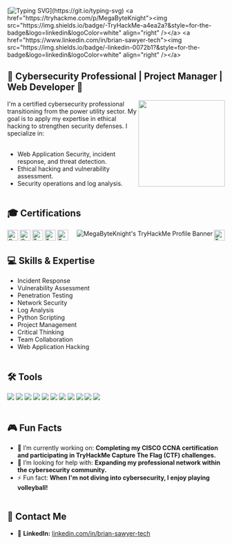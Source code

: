 [![Typing SVG](https://readme-typing-svg.demolab.com?font=Fira+Code&weight=300&duration=1000&pause=300&color=29F749&multiline=true&width=300&height=105&lines=%3E+User%3A+MegaByteKnight;%3E+Initializing+profile...;%3E+Executing+pentest...;%3E+System+breached!!!)](https://git.io/typing-svg)
<a href="https://tryhackme.com/p/MegaByteKnight"><img src="https://img.shields.io/badge/-TryHackMe-a4ea2a?&style=for-the-badge&logo=linkedin&logoColor=white" align="right" /></a>
<a href="https://www.linkedin.com/in/brian-sawyer-tech"><img src="https://img.shields.io/badge/-linkedin-0072b1?&style=for-the-badge&logo=linkedin&logoColor=white" align="right" /></a>

## 🎯 Cybersecurity Professional | Project Manager | Web Developer 🎯
<img src="https://media.giphy.com/media/o0vwzuFwCGAFO/giphy.gif" height=200px align="right"/>
I'm a certified cybersecurity professional transitioning from the power utility sector. My goal is to apply my expertise in ethical hacking to strengthen security defenses. I specialize in: <br><br>

- Web Application Security, incident response, and threat detection.
- Ethical hacking and vulnerability assessment.
- Security operations and log analysis.<br><br>

## 🎓 Certifications

<img src="https://img.shields.io/badge/CompTIA-A%2B-EB1F29" alt="CompTIA A+" height="25px"  >
<img src="https://img.shields.io/badge/CompTIA-Security%2B-EB1F29" alt="CompTIA Security+" height="25px" ><img src="https://img.shields.io/badge/TryHackMe-Top_1%25-a4ea2a" alt="TryHackMe Top 1%" height="25px" align="right">
<img src="https://img.shields.io/badge/TryHackMe-Pentest+-a4ea2a" alt="TryhackMe Pentest+" height="25px" ><img src="https://tryhackme-badges.s3.amazonaws.com/MegaByteKnight.png?v=2" alt="MegaByteKnight's TryHackMe Profile Banner" align="right" >
<img src="https://img.shields.io/badge/TryHackMe-Jr._Penetration_Tester-a4ea2a" alt="TryHackMe Jr. Penetration Tester" height="25px" >
<img src="https://img.shields.io/badge/TryHackMe-Cyber_Security_101-a4ea2a" alt="TryHackMe Cyber Security 101" height="25px"  >
<br>

## 💻 Skills & Expertise
- Incident Response
- Vulnerability Assessment
- Penetration Testing
- Network Security
- Log Analysis
- Python Scripting
- Project Management
- Critical Thinking
- Team Collaboration
- Web Application Hacking<br><br>

## 🛠️ Tools

<div>
    <img src="https://img.shields.io/badge/-Microsoft_Sentinel-5E5E5E?style=for-the-badge&logo=Microsoft%20Azure&logoColor=white" />
    <img src="https://img.shields.io/badge/-Splunk-000000?style=for-the-badge&logo=Splunk&logoColor=white" />
    <img src="https://img.shields.io/badge/-Elastic-005571?style=for-the-badge&logo=Elastic&logoColor=white" />
    <img src="https://img.shields.io/badge/-Wireshark-1679A7?style=for-the-badge&logo=Wireshark&logoColor=white" />
    <img src="https://img.shields.io/badge/-Nmap-4682B4?style=for-the-badge&logo=Nmap&logoColor=white" />
    <img src="https://img.shields.io/badge/-Kali_Linux-557C94?style=for-the-badge&logo=Kali%20Linux&logoColor=white" />
    <img src="https://img.shields.io/badge/-Microsoft_Defender_for_Endpoint-0078D4?style=for-the-badge&logo=Microsoft&logoColor=white" />
    <img src="https://img.shields.io/badge/-Python-3776AB?style=for-the-badge&logo=Python&logoColor=white" />
    <img src="https://img.shields.io/badge/-PowerShell-5391FE?style=for-the-badge&logo=PowerShell&logoColor=white" />
    <img src="https://img.shields.io/badge/-Burp_Suite-FE7A16?style=for-the-badge&logo=Burp%20Suite&logoColor=white" />
    <img src="https://img.shields.io/badge/-SET_Toolkit-1c761c?style=for-the-badge&logoColor=white" /><br><br>
</div>

## 🎮 Fun Facts

- 🔭 I’m currently working on: **Completing my CISCO CCNA certification and participating in TryHackMe Capture The Flag (CTF) challenges.**
- 🤔 I’m looking for help with: **Expanding my professional network within the cybersecurity community.**
- ⚡ Fun fact: **When I'm not diving into cybersecurity, I enjoy playing volleyball!**<br><br>

## 🚀 Contact Me

- 💼 **LinkedIn:** [linkedin.com/in/brian-sawyer-tech](https://www.linkedin.com/in/brian-sawyer-tech)
